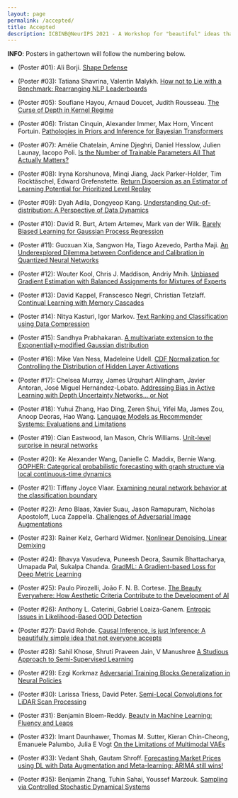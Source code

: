 ```yaml
---
layout: page
permalink: /accepted/
title: Accepted
description: ICBINB@NeurIPS 2021 - A Workshop for "beautiful" ideas that *should* have worked
---
```


**INFO**: Posters in gathertown will follow the numbering below.

* (Poster \#01): Ali Borji. [Shape Defense](https://openreview.net/forum?id=wokK3eIjOB_)

* (Poster \#03): Tatiana Shavrina, Valentin Malykh. [How not to Lie with a Benchmark: Rearranging NLP Leaderboards](https://openreview.net/forum?id=AiU1SoiaeMX)

* (Poster \#05): Soufiane Hayou, Arnaud Doucet, Judith Rousseau. [The Curse of Depth in Kernel Regime](https://openreview.net/forum?id=foFLxO0Yrhx)

* (Poster \#06): Tristan Cinquin, Alexander Immer, Max Horn, Vincent Fortuin. [Pathologies in Priors and Inference for Bayesian Transformers](https://openreview.net/forum?id=Gv41ucDhhlY)

* (Poster \#07): Amélie Chatelain, Amine Djeghri, Daniel Hesslow, Julien Launay, Iacopo Poli. [Is the Number of Trainable Parameters All That Actually Matters?](https://openreview.net/forum?id=JCzF3p8-47S)

* (Poster \#08): Iryna Korshunova, Minqi Jiang, Jack Parker-Holder, Tim Rocktäschel, Edward Grefenstette. [Return Dispersion as an Estimator of Learning Potential for Prioritized Level Replay](https://openreview.net/forum?id=1-j1aJfCKa9)

* (Poster \#09): Dyah Adila, Dongyeop Kang. [Understanding Out-of-distribution: A Perspective of Data Dynamics](https://openreview.net/forum?id=c8OLtQrZObk)

* (Poster \#10): David R. Burt, Artem Artemev, Mark van der Wilk. [Barely Biased Learning for Gaussian Process Regression](https://openreview.net/forum?id=nPtmUTt8iWl)

* (Poster \#11): Guoxuan Xia, Sangwon Ha, Tiago Azevedo, Partha Maji. [An Underexplored Dilemma between Confidence and Calibration in Quantized Neural Networks](https://openreview.net/forum?id=_5d0_qtXt5d)

* (Poster \#12): Wouter Kool, Chris J. Maddison, Andriy Mnih. [Unbiased Gradient Estimation with Balanced Assignments for Mixtures of Experts](https://openreview.net/forum?id=Hvfva7l1tcj)

* (Poster \#13): David Kappel, Franscesco Negri, Christian Tetzlaff. [Continual Learning with Memory Cascades](https://openreview.net/forum?id=E1xIZf0E7qr)

* (Poster \#14):  Nitya Kasturi, Igor Markov. [Text Ranking and Classification using Data Compression](https://openreview.net/forum?id=mCyM2CWFZX5)

* (Poster \#15): Sandhya Prabhakaran. [A multivariate extension to the Exponentially-modified Gaussian distribution](https://openreview.net/forum?id=zjfH2znOLVk)

* (Poster \#16): Mike Van Ness, Madeleine Udell. [CDF Normalization for Controlling the Distribution of Hidden Layer Activations](https://openreview.net/forum?id=ux6_Nstizv)

* (Poster \#17): Chelsea Murray, James Urquhart Allingham, Javier Antoran, José Miguel Hernández-Lobato. [Addressing Bias in Active Learning with Depth Uncertainty Networks... or Not](https://openreview.net/forum?id=gVi-oIwRIks)

* (Poster \#18): Yuhui Zhang, Hao Ding, Zeren Shui, Yifei Ma, James Zou, Anoop Deoras, Hao Wang. [Language Models as Recommender Systems: Evaluations and Limitations](https://openreview.net/forum?id=hFx3fY7-m9b)

* (Poster \#19): Cian Eastwood, Ian Mason, Chris Williams. [Unit-level surprise in neural networks](https://openreview.net/forum?id=N5lxfjtUPOS)

* (Poster \#20): Ke Alexander Wang, Danielle C. Maddix, Bernie Wang. [GOPHER: Categorical probabilistic forecasting with graph structure via local continuous-time dynamics](https://openreview.net/forum?id=v2DmCzi1gfh)

* (Poster \#21): Tiffany Joyce Vlaar. [Examining neural network behavior at the classification boundary](https://openreview.net/forum?id=FBBWy2Sjwg)

* (Poster \#22): Arno Blaas, Xavier Suau, Jason Ramapuram, Nicholas Apostoloff, Luca Zappella. [Challenges of Adversarial Image Augmentations](https://openreview.net/forum?id=ZulCFqmwsF2)

* (Poster \#23): Rainer Kelz, Gerhard Widmer. [Nonlinear Denoising, Linear Demixing](https://openreview.net/forum?id=CnsnlBlkCXx)

* (Poster \#24): Bhavya Vasudeva, Puneesh Deora, Saumik Bhattacharya, Umapada Pal, Sukalpa Chanda. [GradML: A Gradient-based Loss for Deep Metric Learning](https://openreview.net/forum?id=y_vC5Cdu_z)

* (Poster \#25): Paulo Pirozelli, João F. N. B. Cortese. [The Beauty Everywhere: How Aesthetic Criteria Contribute to the Development of AI](https://openreview.net/forum?id=UPuDQRCyrtO)

* (Poster \#26): Anthony L. Caterini, Gabriel Loaiza-Ganem. [Entropic Issues in Likelihood-Based OOD Detection](https://openreview.net/forum?id=mE7KhifcD9l)

* (Poster \#27): David Rohde. [Causal Inference, is just Inference: A beautifully simple idea that not everyone accepts](https://openreview.net/forum?id=CohKbinev2)

* (Poster \#28): Sahil Khose, Shruti Praveen Jain, V Manushree [A Studious Approach to Semi-Supervised Learning](https://openreview.net/forum?id=TC2V_Xk3fu8)

* (Poster \#29): Ezgi Korkmaz [Adversarial Training Blocks Generalization in Neural Policies](https://openreview.net/forum?id=fXGimmbtD9c)

* (Poster \#30):  Larissa Triess, David Peter. [Semi-Local Convolutions for LiDAR Scan Processing](https://openreview.net/forum?id=rSGfLc2w4Z)

* (Poster \#31): Benjamin Bloem-Reddy. [Beauty in Machine Learning: Fluency and Leaps](https://openreview.net/forum?id=t_yk349a9Ec)

* (Poster \#32):  Imant Daunhawer, Thomas M. Sutter, Kieran Chin-Cheong, Emanuele Palumbo, Julia E Vogt [On the Limitations of Multimodal VAEs](https://openreview.net/forum?id=ynt6uq-BjIi)

* (Poster \#33):  Vedant Shah, Gautam Shroff. [Forecasting Market Prices using DL with Data Augmentation and Meta-learning: ARIMA still wins!](https://openreview.net/forum?id=udRAvWHIb2)

* (Poster \#35):  Benjamin Zhang, Tuhin Sahai, Youssef Marzouk. [Sampling via Controlled Stochastic Dynamical Systems](https://openreview.net/forum?id=dHruzYDH719)
